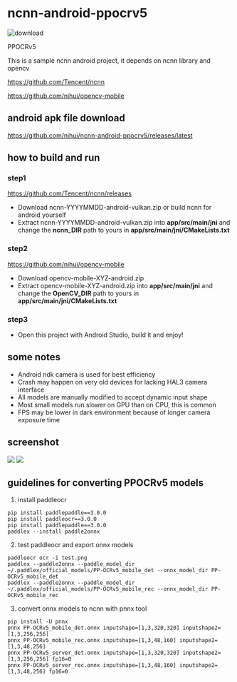 # ncnn-android-ppocrv5

![download](https://img.shields.io/github/downloads/nihui/ncnn-android-ppocrv5/total.svg)

PPOCRv5

This is a sample ncnn android project, it depends on ncnn library and opencv

https://github.com/Tencent/ncnn

https://github.com/nihui/opencv-mobile

## android apk file download
https://github.com/nihui/ncnn-android-ppocrv5/releases/latest

## how to build and run
### step1
https://github.com/Tencent/ncnn/releases

* Download ncnn-YYYYMMDD-android-vulkan.zip or build ncnn for android yourself
* Extract ncnn-YYYYMMDD-android-vulkan.zip into **app/src/main/jni** and change the **ncnn_DIR** path to yours in **app/src/main/jni/CMakeLists.txt**

### step2
https://github.com/nihui/opencv-mobile

* Download opencv-mobile-XYZ-android.zip
* Extract opencv-mobile-XYZ-android.zip into **app/src/main/jni** and change the **OpenCV_DIR** path to yours in **app/src/main/jni/CMakeLists.txt**

### step3
* Open this project with Android Studio, build it and enjoy!

## some notes
* Android ndk camera is used for best efficiency
* Crash may happen on very old devices for lacking HAL3 camera interface
* All models are manually modified to accept dynamic input shape
* Most small models run slower on GPU than on CPU, this is common
* FPS may be lower in dark environment because of longer camera exposure time

## screenshot
![](screenshot0.jpg)
![](screenshot1.jpg)

## guidelines for converting PPOCRv5 models

1. install paddleocr
```shell
pip install paddlepaddle==3.0.0
pip install paddleocr==3.0.0
pip install paddlepaddle==3.0.0
paddlex --install paddle2onnx
```

2. test paddleocr and export onnx models
```shell
paddleocr ocr -i test.png
paddlex --paddle2onnx --paddle_model_dir ~/.paddlex/official_models/PP-OCRv5_mobile_det --onnx_model_dir PP-OCRv5_mobile_det
paddlex --paddle2onnx --paddle_model_dir ~/.paddlex/official_models/PP-OCRv5_mobile_rec --onnx_model_dir PP-OCRv5_mobile_rec
```

3. convert onnx models to ncnn with pnnx tool
```shell
pip install -U pnnx
pnnx PP-OCRv5_mobile_det.onnx inputshape=[1,3,320,320] inputshape2=[1,3,256,256]
pnnx PP-OCRv5_mobile_rec.onnx inputshape=[1,3,48,160] inputshape2=[1,3,48,256]
pnnx PP-OCRv5_server_det.onnx inputshape=[1,3,320,320] inputshape2=[1,3,256,256] fp16=0
pnnx PP-OCRv5_server_rec.onnx inputshape=[1,3,48,160] inputshape2=[1,3,48,256] fp16=0
```
